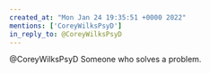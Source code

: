 ```yaml
---
created_at: "Mon Jan 24 19:35:51 +0000 2022"
mentions: ['CoreyWilksPsyD']
in_reply_to: @CoreyWilksPsyD
---
```


@CoreyWilksPsyD Someone who solves a problem.